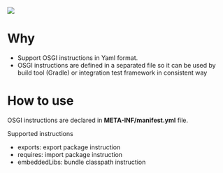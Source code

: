 ![](https://travis-ci.org/buondoi/osgi-gradle.svg?branch=master)
# Why
* Support OSGI instructions in Yaml format.
* OSGI instructions are defined in a separated file so it can be used by build tool (Gradle) or integration test framework in consistent way

# How to use
OSGI instructions are declared in **META-INF/manifest.yml** file.

Supported instructions
* exports: export package instruction
* requires: import package instruction
* embeddedLibs: bundle classpath instruction

